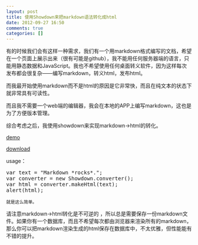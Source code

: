 ```yaml
---
layout: post
title: 使用Showdown来把markdown语法转化成html
date: 2012-09-27 16:50
comments: true
categories: []
---
```

有的时候我们会有这样一种需求，我们有一个用markdown格式编写的文档，希望在一个页面上展示出来（很有可能是github），我不能用任何服务器端的语言，只能用静态数据和JavaScript。我也不希望使用任何桌面转义软件，因为这样每次发布都会很复杂——编写markdown，转义html，发布html。

而我最开始使用markdown而不是html的原因是它非常快，而且在纯文本的状态下就非常具有可读性。<!--more-->

而且我不需要一个web端的编辑器，我会在本地的APP上编写markdown，这也是为了方便版本管理。

综合考虑之后，我使用showdown来实现markdown-&gt;html的转化。

<a href="http://softwaremaniacs.org/playground/showdown-highlight/">demo</a>

<a href="http://softwaremaniacs.org/playground/showdown-highlight/showdown.js">download</a>

usage：
<pre>var text = "Markdown *rocks*."; 
var converter = new Showdown.converter();   
var html = converter.makeHtml(text);  
alert(html);</pre>
<code>就是这么简单。</code>

请注意markdown-&gt;html转化是不可逆的 ，所以总是需要保存一份markdown文件。如果你有一个数据库，而且不希望每次都由浏览器来渲染所有的markdown，那么你可以把markdown渲染生成的html保存在数据库中，不太优雅，但性能能有不错的提升。
